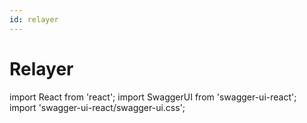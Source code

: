 ```yaml
---
id: relayer
---
```


# Relayer

import React from 'react';
import SwaggerUI from 'swagger-ui-react';
import 'swagger-ui-react/swagger-ui.css';

<SwaggerUI url="/swagger/relayer.json" />